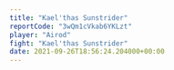 ```yaml
---
title: "Kael'thas Sunstrider"
reportCode: "3wQm1cVkab6YKLzt"
player: "Airod"
fight: "Kael'thas Sunstrider"
date: 2021-09-26T18:56:24.204000+00:00
---
```

